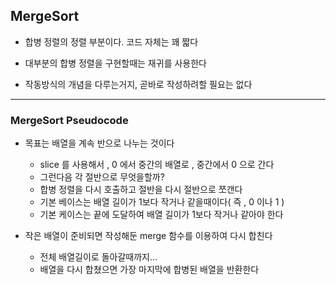 ## MergeSort

- 합병 정렬의 정렬 부분이다. 코드 자체는 꽤 짧다


- 대부분의 합병 정렬을 구현할때는 재귀를 사용한다


- 작동방식의 개념을 다루는거지, 곧바로 작성하려할 필요는 없다

---

### MergeSort Pseudocode

- 목표는 배열을 계속 반으로 나누는 것이다
  - slice 를 사용해서 , 0 에서 중간의 배열로 , 중간에서 0 으로 간다
  - 그런다음 각 절반으로 무엇을할까?
  - 합병 정렬을 다시 호출하고 절반을 다시 절반으로 쪼갠다
  - 기본 베이스는 배열 길이가 1보다 작거나 같을때이다( 즉 , 0 이나 1 )
  - 기본 케이스는 끝에 도달하여 배열 길이가 1보다 작거나 같아야 한다


- 작은 배열이 준비되면 작성해둔 merge 함수를 이용하여 다시 합친다
  - 전체 배열길이로 돌아갈때까지...
  - 배열을 다시 합쳤으면 가장 마지막에 합병된 배열을 반환한다

